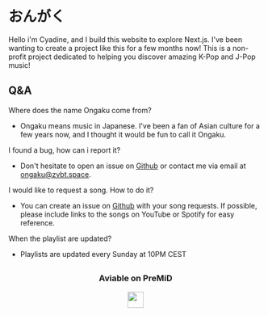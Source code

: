 # おんがく

Hello i'm Cyadine, and I build this website to explore Next.js. I've been wanting to create a project like this for a few months now!
This is a non-profit project dedicated to helping you discover amazing K-Pop and J-Pop music!

## Q&A

Where does the name Ongaku come from?
- Ongaku means music in Japanese. I've been a fan of Asian culture for a few years now, and I thought it would be fun to call it Ongaku.

I found a bug, how can i report it?
- Don't hesitate to open an issue on [Github](https://github.com/zvbt/ongaku/issues) or contact me via email at ongaku@zvbt.space.

I would like to request a song. How to do it?
- You can create an issue on [Github](https://github.com/zvbt/ongaku/issues) with your song requests. If possible, please include links to the songs on YouTube or Spotify for easy reference.

When the playlist are updated?
- Playlists are updated every Sunday at 10PM CEST


##
<div align="center">
<h3>Aviable on PreMiD</h3>
<a target="_blank" href="https://discord.premid.app/">
        <img  src="https://avatars3.githubusercontent.com/u/46326568?s=400&amp;u=15e4a4988014780288d30ffb969fd1569fec23e6&amp;v=4" height="32px" draggable="false">
</a>
</div>